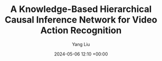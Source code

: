 ---
layout: post
title:  "A Knowledge-Based Hierarchical Causal Inference Network for Video Action Recognition"
date:   2024-05-06 12:10 +00:00
image: /images/liuyang_icon.jpg
categories: research
author: "Yang Liu"
authors: "<strong>Yang Liu</strong>, Fang Liu, Licheng Jiao, Qianyue Bao, Lingling Li, Yuwei Guo, Puhua Chen"
venue: "IEEE Transactions on Multimedia"
arxiv: 
code: 
website: 
---